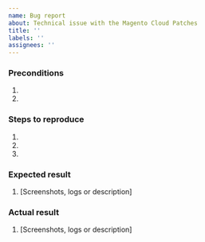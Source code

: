 ```yaml
---
name: Bug report
about: Technical issue with the Magento Cloud Patches
title: ''
labels: ''
assignees: ''
---
```


<!---
    Thank you for contributing to Magento.
    To help us process this issue we recommend that you add the following information:
     - Summary of the issue,
     - Information on your environment,
     - Steps to reproduce,
     - Expected and actual results,

    Please also have a look at our guidelines article before adding a new issue https://github.com/magento/magento2/wiki/Issue-reporting-guidelines
-->

### Preconditions
<!---
    Please provide as detailed information about your environment as possible.
    For example Magento version, tag, HEAD, PHP & MySQL version, etc..
-->
1. 
2. 

### Steps to reproduce
<!---
    It is important to provide a set of clear steps to reproduce this bug.
    If relevant please include code samples
-->
1. 
2. 
3. 

### Expected result
<!--- Tell us what should happen -->
1. [Screenshots, logs or description]

### Actual result
<!--- Tell us what happens instead -->
1. [Screenshots, logs or description]
